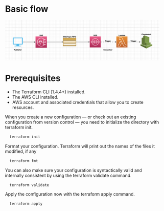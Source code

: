 # Basic flow
![Alt text](./flow.png?raw=true "Basic flow")

# Prerequisites
- The Terraform CLI (1.4.4+) installed.
- The AWS CLI installed.
- AWS account and associated credentials that allow you to create resources.

When you create a new configuration — or check out an existing configuration from version control — you need to initialize the directory with terraform init.
```bash
  terraform init
```

Format your configuration. Terraform will print out the names of the files it modified, if any
```bash
  terraform fmt
```

You can also make sure your configuration is syntactically valid and internally consistent by using the terraform validate command.
```bash
  terraform validate
```

Apply the configuration now with the terraform apply command.
```bash
  terraform apply
```
